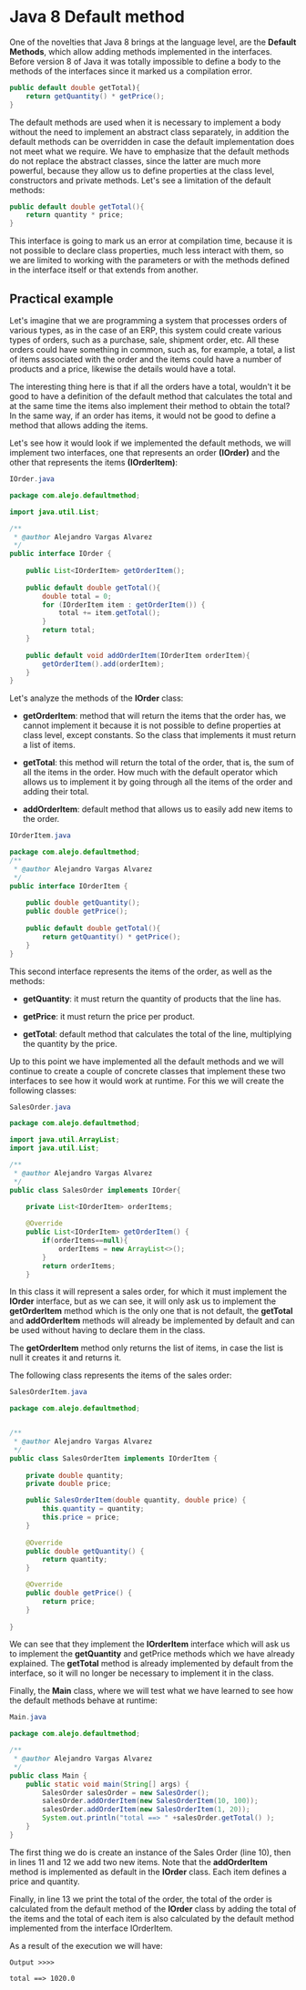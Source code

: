 # Java 8 Default method

One of the novelties that Java 8 brings at the language level, are the **Default Methods**, which allow adding methods implemented in the interfaces. Before version 8 of Java it was totally impossible to define a body to the methods of the interfaces since it marked us a compilation error.

```java
public default double getTotal){
    return getQuantity() * getPrice();
}
```

The default methods are used when it is necessary to implement a body without the need to implement an abstract class separately, in addition the default methods can be overridden in case the default implementation does not meet what we require. We have to emphasize that the default methods do not replace the abstract classes, since the latter are much more powerful, because they allow us to define properties at the class level, constructors and private methods. Let's see a limitation of the default methods:

```java
public default double getTotal(){
    return quantity * price;
}
```

This interface is going to mark us an error at compilation time, because it is not possible to declare class properties, much less interact with them, so we are limited to working with the parameters or with the methods defined in the interface itself or that extends from another.

## Practical example

Let's imagine that we are programming a system that processes orders of various types, as in the case of an ERP, this system could create various types of orders, such as a purchase, sale, shipment order, etc. All these orders could have something in common, such as, for example, a total, a list of items associated with the order and the items could have a number of products and a price, likewise the details would have a total.

The interesting thing here is that if all the orders have a total, wouldn't it be good to have a definition of the default method that calculates the total and at the same time the items also implement their method to obtain the total? In the same way, if an order has items, it would not be good to define a method that allows adding the items.

Let's see how it would look if we implemented the default methods, we will implement two interfaces, one that represents an order **(IOrder)** and the other that represents the items **(IOrderItem)**:

```java
IOrder.java

package com.alejo.defaultmethod;

import java.util.List;

/**
 * @author Alejandro Vargas Alvarez
 */
public interface IOrder {
    
    public List<IOrderItem> getOrderItem();
    
    public default double getTotal(){
        double total = 0;
        for (IOrderItem item : getOrderItem()) {
            total += item.getTotal();
        }
        return total;
    }
    
    public default void addOrderItem(IOrderItem orderItem){
        getOrderItem().add(orderItem);
    }
}
```

Let's analyze the methods of the **IOrder** class:

* **getOrderItem**: method that will return the items that the order has, we cannot implement it because it is not possible to define properties at class level, except constants. So the class that implements it must return a list of items.

* **getTotal**: this method will return the total of the order, that is, the sum of all the items in the order. How much with the default operator which allows us to implement it by going through all the items of the order and adding their total.

* **addOrderItem**: default method that allows us to easily add new items to the order.

```java
IOrderItem.java

package com.alejo.defaultmethod;
/**
 * @author Alejandro Vargas Alvarez
 */
public interface IOrderItem {
    
    public double getQuantity();
    public double getPrice();
    
    public default double getTotal(){
        return getQuantity() * getPrice();
    }
}
```

This second interface represents the items of the order, as well as the methods:

* **getQuantity**: it must return the quantity of products that the line has.

* **getPrice**: it must return the price per product.

* **getTotal**: default method that calculates the total of the line, multiplying the quantity by the price.

Up to this point we have implemented all the default methods and we will continue to create a couple of concrete classes that implement these two interfaces to see how it would work at runtime. For this we will create the following classes:

```java
SalesOrder.java

package com.alejo.defaultmethod;

import java.util.ArrayList;
import java.util.List;

/**
 * @author Alejandro Vargas Alvarez
 */
public class SalesOrder implements IOrder{
    
    private List<IOrderItem> orderItems;

    @Override
    public List<IOrderItem> getOrderItem() {
        if(orderItems==null){
            orderItems = new ArrayList<>();
        }
        return orderItems;
    }
```


In this class it will represent a sales order, for which it must implement the **IOrder** interface, but as we can see, it will only ask us to implement the **getOrderItem** method which is the only one that is not default, the **getTotal** and **addOrderItem** methods will already be implemented by default and can be used without having to declare them in the class.

The **getOrderItem** method only returns the list of items, in case the list is null it creates it and returns it.

The following class represents the items of the sales order:

```java
SalesOrderItem.java

package com.alejo.defaultmethod;


/**
 * @author Alejandro Vargas Alvarez
 */
public class SalesOrderItem implements IOrderItem {
    
    private double quantity;
    private double price;

    public SalesOrderItem(double quantity, double price) {
        this.quantity = quantity;
        this.price = price;
    }
    
    @Override
    public double getQuantity() {
        return quantity;
    }

    @Override
    public double getPrice() {
        return price;
    }
    
}
```

We can see that they implement the **IOrderItem** interface which will ask us to implement the **getQuantity** and getPrice methods which we have already explained. The **getTotal** method is already implemented by default from the interface, so it will no longer be necessary to implement it in the class.

Finally, the **Main** class, where we will test what we have learned to see how the default methods behave at runtime:

```java
Main.java

package com.alejo.defaultmethod;

/**
 * @author Alejandro Vargas Alvarez
 */
public class Main {
    public static void main(String[] args) {
        SalesOrder salesOrder = new SalesOrder();
        salesOrder.addOrderItem(new SalesOrderItem(10, 100));
        salesOrder.addOrderItem(new SalesOrderItem(1, 20));
        System.out.println("total ==> " +salesOrder.getTotal() );
    }
}

```
The first thing we do is create an instance of the Sales Order (line 10), then in lines 11 and 12 we add two new items. Note that the **addOrderItem** method is implemented as default in the **IOrder** class. Each item defines a price and quantity.


Finally, in line 13 we print the total of the order, the total of the order is calculated from the default method of the **IOrder** class by adding the total of the items and the total of each item is also calculated by the default method implemented from the interface IOrderItem.

As a result of the execution we will have:

```
Output >>>>

total ==> 1020.0
```

